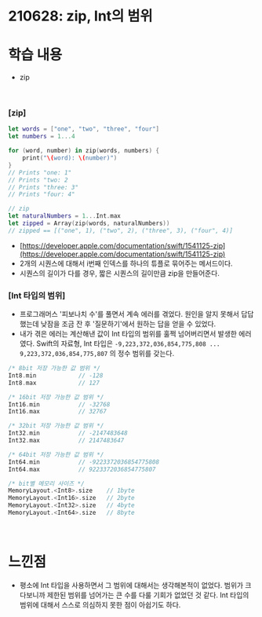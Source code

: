 # 210628: zip, Int의 범위

# 학습 내용

- zip

<br>

### [zip]

```swift
let words = ["one", "two", "three", "four"]
let numbers = 1...4

for (word, number) in zip(words, numbers) {
    print("\(word): \(number)")
}
// Prints "one: 1"
// Prints "two: 2
// Prints "three: 3"
// Prints "four: 4"

// zip
let naturalNumbers = 1...Int.max
let zipped = Array(zip(words, naturalNumbers))
// zipped == [("one", 1), ("two", 2), ("three", 3), ("four", 4)]
```

- [https://developer.apple.com/documentation/swift/1541125-zip](https://developer.apple.com/documentation/swift/1541125-zip)
- 2개의 시퀀스에 대해서 i번째 인덱스를 하나의 튜플로 묶어주는 메서드이다.
- 시퀀스의 길이가 다를 경우, 짧은 시퀀스의 길이만큼 zip을 만들어준다.


### [Int 타입의 범위]

- 프로그래머스 '피보나치 수'를 풀면서 계속 에러를 겪었다. 원인을 알지 못해서 답답했는데 낮잠을 조금 잔 후 '질문하기'에서 원하는 답을 얻을 수 있었다.
- 내가 겪은 에러는 계산해낸 값이 Int 타입의 범위를 훌쩍 넘어버리면서 발생한 에러였다. Swift의 자료형, Int 타입은 `-9,223,372,036,854,775,808 ... 9,223,372,036,854,775,807` 의 정수 범위를 갖는다.

```swift
/* 8bit 저장 가능한 값 범위 */
Int8.min			// -128
Int8.max			// 127

/* 16bit 저장 가능한 값 범위 */
Int16.min			// -32768
Int16.max			// 32767

/* 32bit 저장 가능한 값 범위 */
Int32.min			// -2147483648
Int32.max			// 2147483647

/* 64bit 저장 가능한 값 범위 */
Int64.min			// -9223372036854775808
Int64.max			// 9223372036854775807

/* bit별 메모리 사이즈 */
MemoryLayout.<Int8>.size 	// 1byte
MemoryLayout.<Int16>.size 	// 2byte
MemoryLayout.<Int32>.size 	// 4byte
MemoryLayout.<Int64>.size 	// 8byte
```

<br>

# 느낀점

- 평소에 Int 타입을 사용하면서 그 범위에 대해서는 생각해본적이 없었다. 범위가 크다보니까 제한된 범위를 넘어가는 큰 수를 다룰 기회가 없었던 것 같다. Int 타입의 범위에 대해서 스스로 의심하지 못한 점이 아쉽기도 하다.

